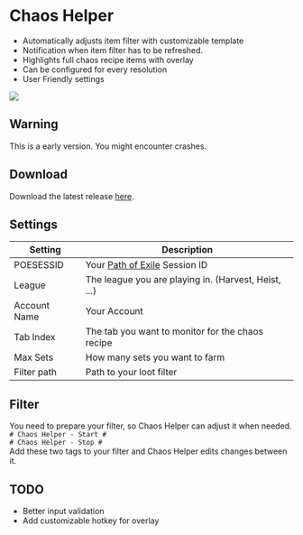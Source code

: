 ﻿# Chaos Helper
- Automatically adjusts item filter with customizable template
- Notification when item filter has to be refreshed.
- Highlights full chaos recipe items with overlay
- Can be configured for every resolution
- User Friendly settings

![](https://i.imgur.com/EvisICh.png)

## Warning
This is a early version. 
You might encounter crashes.

## Download
Download the latest release [here](https://github.com/kpaule/PoE_Chaos_Helper/releases).

## Settings

Setting | Description
--- | ---
POESESSID | Your [Path of Exile](https://www.pathofexile.com/) Session ID
League | The league you are playing in. (Harvest, Heist, ...)
Account Name | Your Account
Tab Index | The tab you want to monitor for the chaos recipe
Max Sets | How many sets you want to farm
Filter path | Path to your loot filter

## Filter
You need to prepare your filter, so Chaos Helper can adjust it when needed.  
``# Chaos Helper - Start #``  
``# Chaos Helper - Stop #``  
Add these two tags to your filter and Chaos Helper edits changes between it.

## TODO
- Better input validation
- Add customizable hotkey for overlay